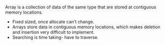 Array is a collection of data of the same type that are stored at contiguous memory locations.

- Fixed sized, once allocate can't change.
- Arrays store data in contiguous memory locations, which makes deletion and insertion very difficult to implement.
- Searching is time taking- have to traverse.
